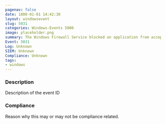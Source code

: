 ```yaml
---
pagenav: false
date: 1800-01-01 14:42:38
layout: windowsevent
slug: 5031
categories: Windows-Events 5000
image: placeholder.png
summary: The Windows Firewall Service blocked an application from accepting incoming connections on the network.
Event: 5031
Log: Unknown
SIEM: Unknown
Compliance: Unknown
tags:
- windows
---
```


### Description

Description of the event ID

### Compliance

Reason why this may or may not be compliance related.
